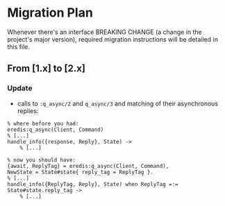 # Migration Plan
Whenever there's an interface BREAKING CHANGE (a change in the project's major version),
required migration instructions will be detailed in this file.

## From [1.x] to [2.x]

### Update
- calls to `:q_async/2` and `q_async/3` and matching of their asynchronous replies:
```
% where before you had:
eredis:q_async(Client, Command)
% [...]
handle_info({response, Reply}, State) ->
    % [...]

% now you should have:
{await, ReplyTag} = eredis:q_async(Client, Command),
NewState = State#state{ reply_tag = ReplyTag }.
% [...]
handle_info({ReplyTag, Reply}, State) when ReplyTag =:= State#state.reply_tag ->
    % [...]

```
